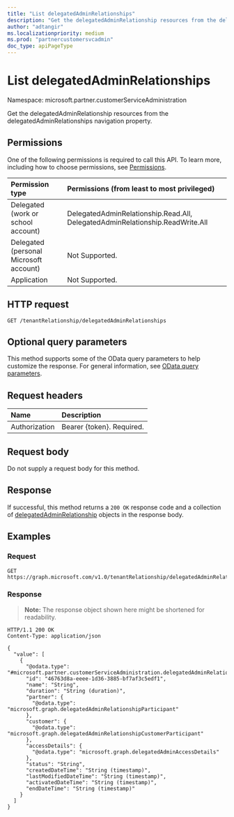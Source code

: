 ```yaml
---
title: "List delegatedAdminRelationships"
description: "Get the delegatedAdminRelationship resources from the delegatedAdminRelationships navigation property."
author: "adtangir"
ms.localizationpriority: medium
ms.prod: "partnercustomersvcadmin"
doc_type: apiPageType
---
```


# List delegatedAdminRelationships
Namespace: microsoft.partner.customerServiceAdministration



Get the delegatedAdminRelationship resources from the delegatedAdminRelationships navigation property.

## Permissions
One of the following permissions is required to call this API. To learn more, including how to choose permissions, see [Permissions](/graph/permissions-reference).

|Permission type|Permissions (from least to most privileged)|
|:---|:---|
|Delegated (work or school account)| DelegatedAdminRelationship.Read.All, DelegatedAdminRelationship.ReadWrite.All |
|Delegated (personal Microsoft account)| Not Supported. |
|Application| Not Supported. |

## HTTP request

<!-- {
  "blockType": "ignored"
}
-->
``` http
GET /tenantRelationship/delegatedAdminRelationships
```

## Optional query parameters
This method supports some of the OData query parameters to help customize the response. For general information, see [OData query parameters](/graph/query-parameters).

## Request headers
|Name|Description|
|:---|:---|
|Authorization|Bearer {token}. Required.|

## Request body
Do not supply a request body for this method.

## Response

If successful, this method returns a `200 OK` response code and a collection of [delegatedAdminRelationship](../resources/delegatedadminrelationship.md) objects in the response body.

## Examples

### Request
<!-- {
  "blockType": "request",
  "name": "list_delegatedadminrelationship"
}
-->
``` http
GET https://graph.microsoft.com/v1.0/tenantRelationship/delegatedAdminRelationships
```


### Response
>**Note:** The response object shown here might be shortened for readability.
<!-- {
  "blockType": "response",
  "truncated": true,
  "@odata.type": "Collection(microsoft.partner.customerServiceAdministration.delegatedAdminRelationship)"
}
-->
``` http
HTTP/1.1 200 OK
Content-Type: application/json

{
  "value": [
    {
      "@odata.type": "#microsoft.partner.customerServiceAdministration.delegatedAdminRelationship",
      "id": "46763d8a-eeee-1d36-3885-bf7af3c5edf1",
      "name": "String",
      "duration": "String (duration)",
      "partner": {
        "@odata.type": "microsoft.graph.delegatedAdminRelationshipParticipant"
      },
      "customer": {
        "@odata.type": "microsoft.graph.delegatedAdminRelationshipCustomerParticipant"
      },
      "accessDetails": {
        "@odata.type": "microsoft.graph.delegatedAdminAccessDetails"
      },
      "status": "String",
      "createdDateTime": "String (timestamp)",
      "lastModifiedDateTime": "String (timestamp)",
      "activatedDateTime": "String (timestamp)",
      "endDateTime": "String (timestamp)"
    }
  ]
}
```

